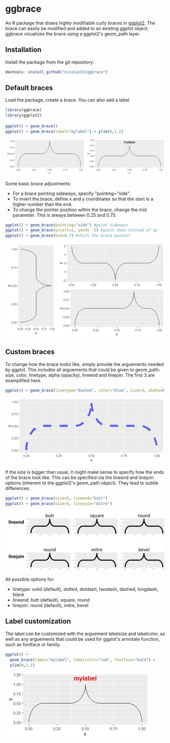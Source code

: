 # ggbrace

An R package that draws highly modifiable curly braces in [ggplot2](https://ggplot2.tidyverse.org/). The brace can easily be modified and added to an existing ggplot object. ggbrace vizualizes the brace using a ggplot2's geom_path layer.

## Installation
Install the package from the git repository:
``` r
devtools::install_github("nicolash2/ggbrace")
```

## Default braces
Load the package, create a brace. You can also add a label.
``` r
library(ggbrace)
library(ggplot2)

ggplot() + geom_brace()
ggplot() + geom_brace(label="mylabel") + ylim(0,1.2)
```

<img src="readme_files/up_and_uplabel.png"/>

Some basic brace adjustments:

- For a brace pointing sideways, specify "pointing="side".
- To invert the brace, define x and y coordinates so that the start is a higher number than the end.
- To change the pointer position within the brace, change the mid parameter. This is always between 0.25 and 0.75.
``` r
ggplot() + geom_brace(pointing="side") #point sideways
ggplot() + geom_brace(ystart=2, yend= -2) #point down instead of up
ggplot() + geom_brace(mid=0.7) #shift the brace pointer
```
<img src="readme_files/default_braces.png"/>

## Custom braces

To change how the brace looks like, simply provide the arguements needed by ggplot. This includes all arguements that could be given to geom_path: size, color, linetype, alpha (opacity), lineend and linejoin. The first 3 are examplified here.

``` r
ggplot() + geom_brace(linetype="dashed", color="blue", size=3, alpha=0.6)
```
<img src="readme_files/parameters.png"/>

If the size is bigger than usual, it might make sense to specify how the ends of the brace look like. This can be specified via the lineend and linejoin options (inherent to the ggplot2's geom_path object). They lead to subtle differences.

``` r
ggplot() + geom_brace(size=5, lineend="butt")
ggplot() + geom_brace(size=5, linejoin="mitre")
```
<img src="readme_files/parameters2.png"/>

All possible options for:
- linetype: solid (default), dotted, dotdash, twodash, dashed, longdash, blank
- lineend: butt (default), square, round
- linejoin: round (default), mitre, bevel

## Label customization

The label can be customized with the arguement labelsize and labelcolor, as well as any arguements that could be used for ggplot's annotate function, such as fontface or family.

``` r
ggplot() + 
  geom_brace(label="mylabel", labelcolor="red", fontface="bold") + 
  ylim(0,1.2)
```

<img src="readme_files/custom_text.png"/>
